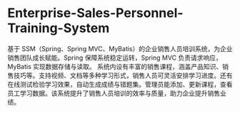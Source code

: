 # Enterprise-Sales-Personnel-Training-System
基于 SSM（Spring、Spring MVC、MyBatis）的企业销售人员培训系统，为企业销售团队成长赋能。Spring 保障系统稳定运转，Spring MVC 负责请求响应，MyBatis 实现数据存储与读取。  系统内设有丰富的销售课程，涵盖产品知识、销售技巧等。支持视频、文档等多种学习形式，销售人员可灵活安排学习进度。还有在线测试检验学习效果，自动生成成绩与错题集。管理员能添加、更新课程，查看员工学习数据。该系统提升了销售人员培训的效率与质量，助力企业提升销售业绩。 
